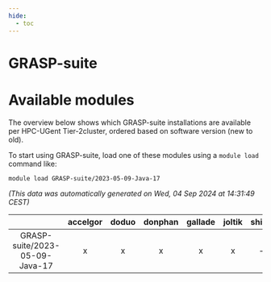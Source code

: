 ```yaml
---
hide:
  - toc
---
```


GRASP-suite
===========

# Available modules


The overview below shows which GRASP-suite installations are available per HPC-UGent Tier-2cluster, ordered based on software version (new to old).

To start using GRASP-suite, load one of these modules using a `module load` command like:

```shell
module load GRASP-suite/2023-05-09-Java-17
```

*(This data was automatically generated on Wed, 04 Sep 2024 at 14:31:49 CEST)*  

| |accelgor|doduo|donphan|gallade|joltik|shinx|skitty|
| :---: | :---: | :---: | :---: | :---: | :---: | :---: | :---: |
|GRASP-suite/2023-05-09-Java-17|x|x|x|x|x|-|x|
